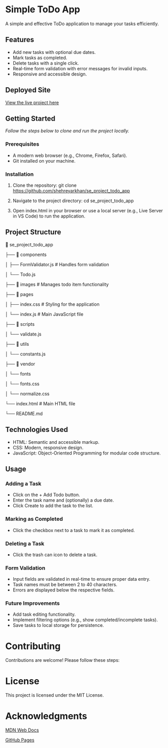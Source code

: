 # **Simple ToDo App**
A simple and effective ToDo application to manage your tasks efficiently.

## Features
- Add new tasks with optional due dates.
- Mark tasks as completed.
- Delete tasks with a single click.
- Real-time form validation with error messages for invalid inputs.
- Responsive and accessible design.

## Deployed Site
 [View the live project here](https://github.com/)

## Getting Started
*Follow the steps below to clone and run the project locally.*

### Prerequisites
- A modern web browser (e.g., Chrome, Firefox, Safari).
- Git installed on your machine.

### Installation

1. Clone the repository:
git clone https://github.com/shehreyarkhan/se_project_todo_app

2. Navigate to the project directory:
cd se_project_todo_app

3. Open index.html in your browser or use a local server (e.g., Live Server in VS Code) to run the application.

## Project Structure

📂 se_project_todo_app

├── 📂 components

│   ├── FormValidator.js       # Handles form validation

│   └── Todo.js  

├── 📂 images                  # Manages todo item functionality

├── 📂 pages            

│   ├── index.css              # Styling for the application

│   └── index.js               # Main JavaScript file

├── 📂 scripts 

│   └── validate.js 

├── 📂 utils

│   └── constants.js   

├── 📂 vendor 

│   └── fonts

│   └── fonts.css

│   └── normalize.css 

└── index.html                  # Main HTML file

└── README.md                  


## Technologies Used

 - HTML: Semantic and accessible markup.
 - CSS: Modern, responsive design.
 - JavaScript: Object-Oriented Programming for modular code structure.

## Usage
 ### Adding a Task
 - Click on the + Add Todo button.
 - Enter the task name and (optionally) a due date.
 - Click Create to add the task to the list.
### Marking as Completed
 - Click the checkbox next to a task to mark it as completed.
### Deleting a Task
 - Click the trash can icon to delete a task.

### Form Validation
 - Input fields are validated in real-time to ensure proper data entry.
 - Task names must be between 2 to 40 characters.
 - Errors are displayed below the respective fields.

### Future Improvements
 - Add task editing functionality.
 - Implement filtering options (e.g., show completed/incomplete tasks).
 - Save tasks to local storage for persistence.

# **Contributing**
Contributions are welcome! Please follow these steps:

# **License**
This project is licensed under the MIT License.

# Acknowledgments
[MDN Web Docs](https://developer.mozilla.org/en-US/) 

[GitHub Pages](https://github.com/shehreyarkhan/se_project_todo_app)